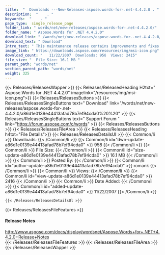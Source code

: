 ```yaml
---
title:  "  Downloads ---New-Releases-aspose.words-for-.net-4.4.2.0 . " 
description:  "    . " 
keywords:  "    . " 
page_type:  single_release_page
folder_link: " words/net/new-releases/aspose.words-for-.net-4.4.2.0/"
folder_name: " Aspose.Words for .NET 4.4.2.0"
download_link: " /words/net/new-releases/aspose.words-for-.net-4.4.2.0/a86d1e0139e44413afad78b7ef94cda0"
download_text: " Download"
Intro_text: " This maintenance release contains improvements and fixes to DOCX import (which i..."
image_link: " https://downloads.aspose.com/resources/img/msi-icon.png"
download_count: "   11/22/2007  Downloads: 958  Views: 2415"
file_size: "  File Size: 16.1 MB "
parent_path: "words/net"
section_parent_path: "words/net"
weight: 325 
---
```


{{< Releases/ReleasesWapper >}}
  {{< Releases/ReleasesHeading H2txt=" Aspose.Words for .NET 4.4.2.0" imagelink="/resources/img/msi-icon.png">}}
  {{< Releases/ReleasesButtons >}}
    {{< Releases/ReleasesSingleButtons text=" Download" link="/words/net/new-releases/aspose.words-for-.net-4.4.2.0/a86d1e0139e44413afad78b7ef94cda0%20%20" >}}
    {{< Releases/ReleasesSingleButtons text=" Support Forum " link="https://forum.aspose.com/c/words" >}}
  {{< Releases/ReleasesButtons >}}
  {{< Releases/ReleasesFileArea >}}
    {{< Releases/ReleasesHeading h4txt="File Details">}}
    {{< Releases/ReleasesDetailsUl >}}
            {{< Common/li  >}} Downloads: {{< /Common/li >}} 
      {{< Common/li id="dwn-update-a86d1e0139e44413afad78b7ef94cda0" >}} 958 {{< /Common/li >}} 
      {{< Common/li  >}} File Size: {{< /Common/li >}} 
      {{< Common/li id="size-update-a86d1e0139e44413afad78b7ef94cda0" >}} 16.1 MB {{< /Common/li >}} 
      {{< Common/li  >}} Posted By: {{< /Common/li >}} 
      {{< Common/li id="author-update-a86d1e0139e44413afad78b7ef94cda0" >}} romank {{< /Common/li >}} 
      {{< Common/li  >}} Views: {{< /Common/li >}} 
      {{< Common/li id="view-update-a86d1e0139e44413afad78b7ef94cda0" >}} 2416 {{< /Common/li >}} 
      {{< Common/li  >}} Date Added: {{< /Common/li >}} 
      {{< Common/li id="added-update-a86d1e0139e44413afad78b7ef94cda0" >}} 11/22/2007 {{< /Common/li >}} 

    {{< /Releases/ReleasesDetailsUl >}}

  {{< Releases/ReleasesFileFeatures >}}
      <h4>Release Notes</h4><div><a href="http://www.aspose.com/docs/display/wordsnet/Aspose.Words+for+.NET+4.4.2.0+Release+Notes">http://www.aspose.com/docs/display/wordsnet/Aspose.Words+for+.NET+4.4.2.0+Release+Notes</a></div>
  {{< /Releases/ReleasesFileFeatures >}}
 {{< /Releases/ReleasesFileArea >}}
{{< /Releases/ReleasesWapper >}}


